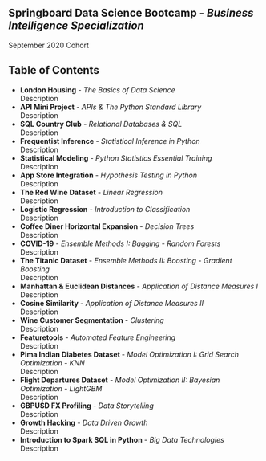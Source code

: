 <h2>Springboard Data Science Bootcamp - <i>Business Intelligence Specialization</i></h2>
September 2020 Cohort

<h2> Table of Contents </h2>
<ul>
  <li> <b>London Housing</b> - <i>The Basics of Data Science</i> <br /> Description </li>
  
  <li> <b>API Mini Project</b> - <i>APIs & The Python Standard Library</i> <br /> Description </li>
  
  <li> <b>SQL Country Club</b> - <i>Relational Databases & SQL</i> <br /> Description </li>
  
  <li> <b>Frequentist Inference</b> - <i>Statistical Inference in Python</i> <br /> Description </li>
   
  <li> <b>Statistical Modeling</b> - <i>Python Statistics Essential Training</i> <br /> Description </li>
  
  <li> <b>App Store Integration</b> - <i>Hypothesis Testing in Python</i> <br /> Description </li>
  
  <li> <b>The Red Wine Dataset</b> - <i>Linear Regression</i> <br /> Description </li>
  
  <li> <b>Logistic Regression</b> - <i>Introduction to Classification</i> <br /> Description </li>
  
  <li> <b>Coffee Diner Horizontal Expansion</b> - <i>Decision Trees</i> <br /> Description </li>
  
  <li> <b>COVID-19</b> - <i>Ensemble Methods I: Bagging - Random Forests</i> <br /> Description </li>
  
  <li> <b>The Titanic Dataset</b> - <i>Ensemble Methods II: Boosting - Gradient Boosting </i> <br /> Description </li>
  
  <li> <b>Manhattan & Euclidean Distances</b> - <i>Application of Distance Measures I</i> <br /> Description </li>
  
  <li> <b>Cosine Similarity</b> - <i>Application of Distance Measures II</i> <br /> Description </li>
  
  <li> <b>Wine Customer Segmentation</b> - <i>Clustering</i> <br /> Description </li>
  
  <li> <b>Featuretools</b> - <i>Automated Feature Engineering</i> <br /> Description </li>
  
  <li> <b>Pima Indian Diabetes Dataset </b> - <i>Model Optimization I: Grid Search Optimization - KNN</i> <br /> Description </li>
  
  <li> <b>Flight Departures Dataset</b> - <i>Model Optimization II: Bayesian Optimization - LightGBM</i> <br /> Description </li>
  
  <li> <b>GBPUSD FX Profiling</b> - <i>Data Storytelling</i> <br /> Description </li>
  
  <li> <b>Growth Hacking</b> - <i>Data Driven Growth</i> <br /> Description </li>
  
  <li> <b>Introduction to Spark SQL in Python</b> - <i> Big Data Technologies</i> <br /> Description </li>

    













   
</ul>

